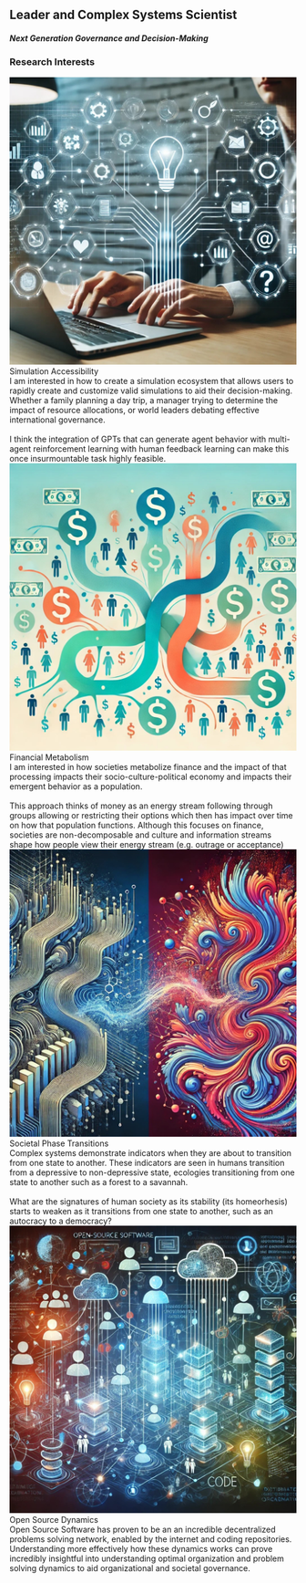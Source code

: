 <link rel="stylesheet" href="style.css" />

## Leader and Complex Systems Scientist
##### Next Generation Governance and Decision-Making

<h3 style="text-align: left"> Research Interests </h3>

<div class="image-summary-container">
    <img src="images/simulation.jpg" alt="Simulation Accessibility">
        <div class="summary-content">
        <div class="summary-caption">Simulation Accessibility</div>
        <div class="summary-text">
            I am interested in how to create a simulation ecosystem that allows users to rapidly create and customize valid simulations to aid their decision-making. Whether a family planning a day trip, a manager trying to determine the impact of resource allocations, or world leaders debating effective international governance. <br><br>
            I think the integration of GPTs that can generate agent behavior with multi-agent reinforcement learning with human feedback learning can make this once insurmountable task highly feasible. 
        </div>
    </div>
</div>

<div class="image-summary-container">
    <img src="images/metabolism.jpg" alt="Financial Metabolism">
        <div class="summary-content">
        <div class="summary-caption">Financial Metabolism</div>
        <div class="summary-text">
            I am interested in how societies metabolize finance and the impact of that processing impacts their socio-culture-political economy and impacts their emergent behavior as a population. <br><br>
            This approach thinks of money as an energy stream following through groups allowing or restricting their options which then has impact over time on how that population functions. Although this focuses on finance, societies are non-decomposable and culture and information streams shape how people view their energy stream (e.g. outrage or acceptance)   
        </div>
    </div>
</div>

<div class="image-summary-container">
    <img src="images/transition.jpg" alt="Societal Phase Transitions">
        <div class="summary-content">
        <div class="summary-caption">Societal Phase Transitions</div>
        <div class="summary-text">
            Complex systems demonstrate indicators when they are about to transition from one state to another. These indicators are seen in humans transition from a depressive to non-depressive state, ecologies transitioning from one state to another such as a forest to a savannah.<br><br>
            What are the signatures of human society as its  stability (its homeorhesis) starts to weaken as it transitions from one state to another, such as an autocracy to a democracy?   
        </div>
    </div>
</div>

<div class="image-summary-container">
    <img src="images/opensource.jpg" alt="Open Source Dynamics">
        <div class="summary-content">
        <div class="summary-caption">Open Source Dynamics</div>
        <div class="summary-text">
            Open Source Software has proven to be an an incredible decentralized problems solving network, enabled by the internet and coding repositories. Understanding more effectively how these dynamics works can prove incredibly insightful into  understanding optimal organization and problem solving dynamics to aid organizational and societal governance. 
        </div>
    </div>
</div>